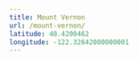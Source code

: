 ```yaml
---
title: Mount Vernon
url: /mount-vernon/
latitude: 48.4200462
longitude: -122.32642000000001
---
```

